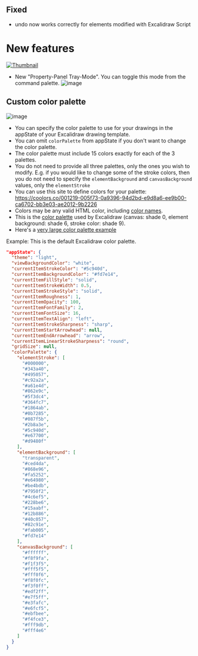## Fixed
- undo now works correctly for elements modified with Excalidraw Script

# New features
[![Thumbnail](https://user-images.githubusercontent.com/14358394/153676009-6f86b2d7-c248-49a2-b802-be21c6999e4f.jpg)](https://youtu.be/2v9TZmQNO8c)

- New "Property-Panel Tray-Mode". You can toggle this mode from the command palette.
![image](https://user-images.githubusercontent.com/14358394/153668260-5a2a8985-8ba7-4a69-8166-abd4749da249.png)


## Custom color palette
![image](https://user-images.githubusercontent.com/14358394/153668524-1bb2fb71-f935-485c-8eb5-3df092c32104.png)

- You can specify the color palette to use for your drawings in the appState of your Excalidraw drawing template.
- You can omit `colorPalette` from appState if you don't want to change the color palette.
- The color palette must include 15 colors exactly for each of the 3 palettes.
- You do not need to provide all three palettes, only the ones you wish to modify.  E.g. if you would like to change some of the stroke colors, then you do not need to specify the `elementBackground` and `canvasBackground` values, only the `elementStroke`
- You can use this site to define colors for your palette: https://coolors.co/001219-005f73-0a9396-94d2bd-e9d8a6-ee9b00-ca6702-bb3e03-ae2012-9b2226
- Colors may be any valid HTML color, including [color names](https://www.w3schools.com/colors/colors_names.asp).
- This is the [color palette](https://yeun.github.io/open-color/) used by Excalidraw (canvas: shade 0, element background: shade 6, stroke color: shade 9).
- Here's a [very large color palette example](https://github.com/zsviczian/obsidian-excalidraw-plugin/discussions/458)

Example: This is the default Excalidraw color palette. 
```json
"appState": {
  "theme": "light",
  "viewBackgroundColor": "white",
  "currentItemStrokeColor": "#5c940d",
  "currentItemBackgroundColor": "#fd7e14",
  "currentItemFillStyle": "solid",
  "currentItemStrokeWidth": 0.5,
  "currentItemStrokeStyle": "solid",
  "currentItemRoughness": 1,
  "currentItemOpacity": 100,
  "currentItemFontFamily": 2,
  "currentItemFontSize": 16,
  "currentItemTextAlign": "left",
  "currentItemStrokeSharpness": "sharp",
  "currentItemStartArrowhead": null,
  "currentItemEndArrowhead": "arrow",
  "currentItemLinearStrokeSharpness": "round",
  "gridSize": null,
  "colorPalette": {
    "elementStroke": [
      "#000000",
      "#343a40",
      "#495057",
      "#c92a2a",
      "#a61e4d",
      "#862e9c",
      "#5f3dc4",
      "#364fc7",
      "#1864ab",
      "#0b7285",
      "#087f5b",
      "#2b8a3e",
      "#5c940d",
      "#e67700",
      "#d9480f"
    ],
    "elementBackground": [
      "transparent",
      "#ced4da",
      "#868e96",
      "#fa5252",
      "#e64980",
      "#be4bdb",
      "#7950f2",
      "#4c6ef5",
      "#228be6",
      "#15aabf",
      "#12b886",
      "#40c057",
      "#82c91e",
      "#fab005",
      "#fd7e14"
    ],
    "canvasBackground": [
      "#ffffff",
      "#f8f9fa",
      "#f1f3f5",
      "#fff5f5",
      "#fff0f6",
      "#f8f0fc",
      "#f3f0ff",
      "#edf2ff",
      "#e7f5ff",
      "#e3fafc",
      "#e6fcf5",
      "#ebfbee",
      "#f4fce3",
      "#fff9db",
      "#fff4e6"
    ]
  }
}
```